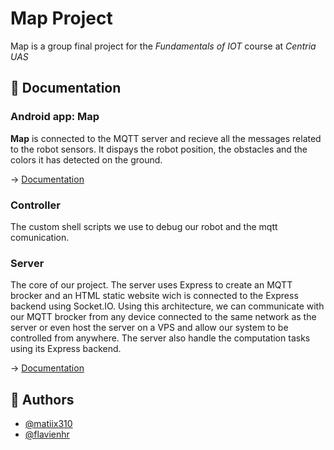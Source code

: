 
# Map Project

Map is a group final project for the *Fundamentals of IOT* course at *Centria UAS*
## 📜 Documentation

### Android app: **Map**
**Map** is connected to the MQTT server and recieve all the messages related to the robot sensors. It dispays the robot position, the obstacles and the colors it has detected on the ground.

-> [Documentation](https://github.com/matiix310/iot-map-project/tree/main/android-app)

### Controller
The custom shell scripts we use to debug our robot and the mqtt comunication.

### Server
The core of our project. The server uses Express to create an MQTT brocker and an HTML static website wich is connected to the Express backend using Socket.IO. Using this architecture, we can communicate with our MQTT brocker from any device connected to the same network as the server or even host the server on a VPS and allow our system to be controlled from anywhere. The server also handle the computation tasks using its Express backend.

-> [Documentation](https://github.com/matiix310/iot-map-project/tree/main/server)


## 👑 Authors

- [@matiix310](https://github.com/matiix310)
- [@flavienhr](https://github.com/flavienhr)
